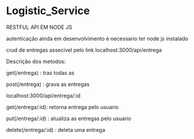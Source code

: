 # Logistic_Service
RESTFUL API EM NODE JS

autenticação ainda em desenvolvimento
è necessario ter node js instalado

crud de entregas 
assecivel pelo link
localhost:3000/api/entrega

Descrição dos metodos:

get(/entrega) : tras todas as 


post(/entrega) : grava as entregas

localhost:3000/api/entrega/:id

get(/entrega/:id): retorna entrega pelo usuario

put(/entrega/:id) : atualiza as entregas pelo usuario

delete(/entrega/:id) : deleta uma entrega
